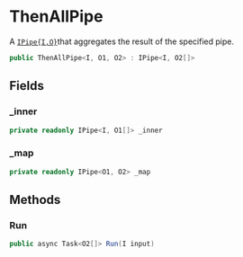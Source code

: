 # ThenAllPipe
A [`IPipe{I,O}`](./IPipe{I,O}.md)that aggregates the result of the specified pipe.

```cs
public ThenAllPipe<I, O1, O2> : IPipe<I, O2[]>
```

## Fields
### _inner
```cs
private readonly IPipe<I, O1[]> _inner
```

### _map
```cs
private readonly IPipe<O1, O2> _map
```

## Methods
### Run
```cs
public async Task<O2[]> Run(I input)
```


